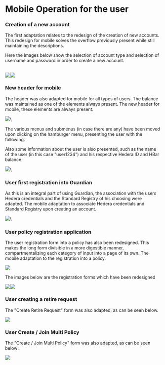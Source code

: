 # Mobile Operation for the user

### **Creation of a new account**

The first adaptation relates to the redesign of the creation of new accounts. This redesign for mobile solves the overflow previously present while still maintaining the descriptions.

Here the images below show the selection of account type and selection of username and password in order to create a new account.

\
![](<../../../.gitbook/assets/1 (1).png>)![](<../../../.gitbook/assets/2 (1).png>)

&#x20;

### New header for mobile

The header was also adapted for mobile for all types of users. The balance was maintained as one of the elements always present. The new header for mobile, these elements are always present.

![](../../../.gitbook/assets/3.png)\


The various menus and submenus (in case there are any) have been moved upon clicking on the hamburger menu, presenting the user with the following.

Also some information about the user is also presented, such as the name of the user (in this case "user1234") and his respective Hedera ID and HBar balance.

<img src="../../../.gitbook/assets/5.png" alt="" data-size="original">![](../../../.gitbook/assets/4.png)\


### **User first registration into Guardian**

As this is an integral part of using Guardian, the association with the users Hedera credentials and the Standard Registry of his choosing were adapted. The mobile adaptation to associate Hedera credentials and Standard Registry upon creating an account.

![](../../../.gitbook/assets/6.png)\


### User policy registration application

The user registration form into a policy has also been redesigned. This makes the long form divisible in a more digestible manner, compartmentalizing each category of input into a page of its own. The mobile adaptation to the registration into a policy.

![](../../../.gitbook/assets/7.png)



The images below are the registration forms which have been redesigned&#x20;

![](<../../../.gitbook/assets/8 (6).png>)![](<../../../.gitbook/assets/9 (1).png>)



### User creating a retire request

The "Create Retire Request" form was also adapted, as can be seen below.

![](../../../.gitbook/assets/10.png)



### User Create / Join Multi Policy

The "Create / Join Multi Policy" form was also adapted, as can be seen below:

![](../../../.gitbook/assets/11.png)
